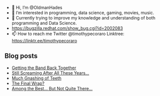 - 👋 Hi, I’m @OldmanHades
- 👀 I’m interested in programming, data science, gaming, movies, music.
- 🌱 Currently trying to improve my knowledge and understanding of both programming and Data Science.
- https://bugzilla.redhat.com/show_bug.cgi?id=2002083
- 📫 How to reach me Twitter @timothypecoraro
Linktree: https://linktr.ee/timothypecoraro

## Blog posts
<!-- BLOG-POST-LIST:START -->
- [Getting the Band Back Together](https://medium.com/@timothypecoraro/getting-the-band-back-together-8af9281b53e6?source=rss-5097f5c9b801------2)
- [Still Screaming After All These Years…](https://medium.com/@timothypecoraro/still-screaming-after-all-these-years-a6196112499f?source=rss-5097f5c9b801------2)
- [Much Gnashing of Teeth](https://medium.com/@timothypecoraro/much-gnashing-of-teeth-6bdfdb3c88ef?source=rss-5097f5c9b801------2)
- [The Final Wrap?](https://medium.com/@timothypecoraro/the-final-wrap-a42e3913c1?source=rss-5097f5c9b801------2)
- [Among the Best… But Not Quite There…](https://medium.com/@timothypecoraro/among-the-best-but-not-quite-there-859385e9afd0?source=rss-5097f5c9b801------2)
<!-- BLOG-POST-LIST:END -->
